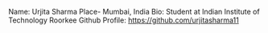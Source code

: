 Name: Urjita Sharma
Place- Mumbai, India
Bio: Student at Indian Institute of Technology Roorkee
Github Profile: https://github.com/urjitasharma11
